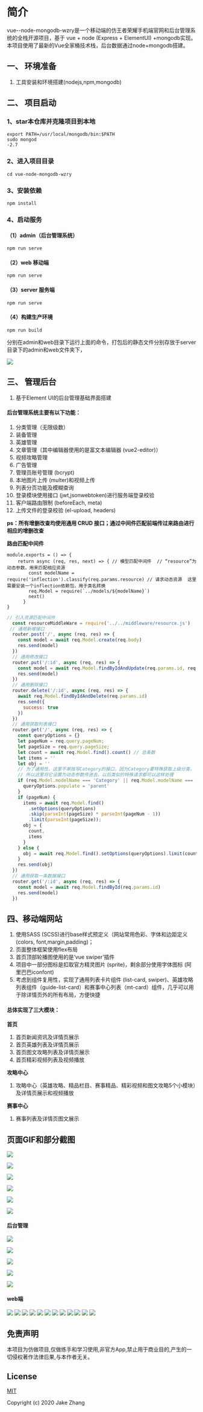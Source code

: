 # 简介
vue--node-mongodb-wzry是一个移动端的仿王者荣耀手机端官网和后台管理系统的全栈开源项目，基于 vue + node (Express + ElementUI) +mongodb实现。本项目使用了最新的Vue全家桶技术栈，后台数据通过node+mongodb搭建。

## 一、 环境准备
1. 工具安装和环境搭建(nodejs,npm,mongodb)

## 二、 项目启动
### 1、star本仓库并克隆项目到本地

```
export PATH=/usr/local/mongodb/bin:$PATH
sudo mongod
-2.7
```

### 2、进入项目目录

```
cd vue-node-mongodb-wzry
```

### 3、安装依赖

```
npm install
```

### 4、启动服务

#### （1）admin（后台管理系统）

```
npm run serve
```
#### （2）web 移动端
```
npm run serve
```
#### （3）server 服务端
```
npm run serve
```
#### （4）构建生产环境
```
npm run build
```
分别在admin和web目录下运行上面的命令，打包后的静态文件分别存放于server目录下的admin和web文件夹下，

![](https://user-gold-cdn.xitu.io/2020/5/28/17259c11896ebea3?w=357&h=609&f=png&s=25836)


## 三、 管理后台
1. 基于Element UI的后台管理基础界面搭建
#### 后台管理系统主要有以下功能：
1. 分类管理（无限级数）
1. 装备管理
1. 英雄管理
1. 文章管理（其中编辑器使用的是富文本编辑器 (vue2-editor)）
1. 视频攻略管理
1. 广告管理
1. 管理员账号管理 (bcrypt)
1. 本地图片上传 (multer)和视频上传
1. 列表分页功能及模糊查询
1. 登录模块使用接口 (jwt,jsonwebtoken)进行服务端登录校验
1. 客户端路由限制 (beforeEach, meta)
1. 上传文件的登录校验 (el-upload, headers)

**ps：所有增删改查均使用通用 CRUD 接口；通过中间件匹配前端传过来路由进行相应的增删改查**


**路由匹配中间件**
```
module.exports = () => { 
    return async (req, res, next) => { // 模型匹配中间件  // “resource”为动态参数，用来匹配相应资源
        const modelName = require('inflection').classify(req.params.resource) // 请求动态资源  这里需要安装一个inflection依赖包，用于类名转换
        req.Model = require(`../models/${modelName}`)
        next()
      }
}
```
```js
// 引入资源匹配中间件
  const resourceMiddleWare = require('../../middleware/resource.js')
 // 通用新增接口
  router.post('/', async (req, res) => {
    const model = await req.Model.create(req.body)
    res.send(model)
  })
  // 通用修改接口
  router.put('/:id', async (req, res) => {
    const model = await req.Model.findByIdAndUpdate(req.params.id, req.body)
    res.send(model)
  })
  // 通用删除接口
  router.delete('/:id', async (req, res) => {
    await req.Model.findByIdAndDelete(req.params.id)
    res.send({
      success: true
    })
  })
  // 通用获取列表接口
  router.get('/', async (req, res) => {
    const queryOptions = {}
    let pageNum = req.query.pageNum;
    let pageSize = req.query.pageSize;
    let count = await req.Model.find().count() // 总条数
    let items = ''
    let obj = ''
    // 为了通用性，这里不单独写Category的接口，因为Category要特殊获取上级分类，
    // 所以这里将它设置为动态参数传进去，以后类似的特殊请求都可以这样处理
    if (req.Model.modelName === 'Category' || req.Model.modelName === 'Model') {
      queryOptions.populate = 'parent'
    }
    if (pageNum) {
      items = await req.Model.find()
        .setOptions(queryOptions)
        .skip(parseInt(pageSize) * parseInt(pageNum - 1))
        .limit(parseInt(pageSize));
      obj = {
        count,
        items
      }
    } else {
      obj = await req.Model.find().setOptions(queryOptions).limit(count)
    }
    res.send(obj)
  })
  // 通用获取一条数据接口
  router.get('/:id', async (req, res) => {
    const model = await req.Model.findById(req.params.id)
    res.send(model)
  })

```



## 四、移动端网站

1. 使用SASS (SCSS)进行base样式预定义（网站常用色彩、字体和边距定义 (colors, font,margin,padding)；
1. 页面整体框架使用flex布局
1. 首页顶部轮播图使用的是‘vue swiper’插件
1. 项目中一部分图标是扣取官方精灵图片 (sprite)，剩余部分使用字体图标 (阿里巴巴iconfont)
1. 考虑到组件复用性，实现了通用列表卡片组件 (list-card, swiper)、英雄攻略列表组件（guide-list-card）和赛事中心列表（mt-card）组件，几乎可以用于除详情页外的所有布局，方便快捷

#### 总体实现了三大模块：
**首页**
1. 首页新闻资讯及详情页展示
1. 首页英雄列表及详情页展示
1. 首页图文攻略列表及详情页展示
1. 首页精彩视频列表及视频播放

**攻略中心**
1. 攻略中心（英雄攻略、精品栏目、赛事精品、精彩视频和图文攻略5个小模块）及详情页展示和视频播放

**赛事中心**
1. 赛事列表及详情页图文展示

## 页面GIF和部分截图
![](https://user-gold-cdn.xitu.io/2020/5/28/17259757827e697d?w=398&h=707&f=gif&s=4134118)



![](https://user-gold-cdn.xitu.io/2020/5/28/1725985c1145159a?w=398&h=707&f=gif&s=4164999)

![](https://user-gold-cdn.xitu.io/2020/5/28/172597ca420d3592?w=398&h=707&f=gif&s=3631507)

![](https://user-gold-cdn.xitu.io/2020/5/28/17259810b481b8d6?w=398&h=707&f=gif&s=3335867)

![](https://user-gold-cdn.xitu.io/2020/5/28/17259aa27b8376c2?w=1893&h=837&f=gif&s=4270188)





![](https://user-gold-cdn.xitu.io/2020/5/28/17259b0ef42fdec0?w=1893&h=879&f=gif&s=2046522)

#### 后台管理
![](https://user-gold-cdn.xitu.io/2020/5/28/1725994d18ac2079?w=1910&h=899&f=png&s=92563)

![](https://user-gold-cdn.xitu.io/2020/5/28/172599cf658718da?w=1920&h=1062&f=png&s=237768)


![](https://user-gold-cdn.xitu.io/2020/5/28/17259b3459677903?w=1896&h=893&f=png&s=91931)


![](https://user-gold-cdn.xitu.io/2020/5/28/17259b560dfa76db?w=1899&h=909&f=png&s=241999)

![](https://user-gold-cdn.xitu.io/2020/5/28/17259b7436a2b11d?w=1902&h=903&f=png&s=387833)

#### web端
![](https://user-gold-cdn.xitu.io/2020/3/3/1709c8e652a2817a?w=429&h=762&f=png&s=253151)
![](https://user-gold-cdn.xitu.io/2020/3/3/1709c8f34ae800f1?w=431&h=761&f=png&s=239362)
![](https://user-gold-cdn.xitu.io/2020/3/4/170a121c536f5006?w=428&h=760&f=png&s=449801)
![](https://user-gold-cdn.xitu.io/2020/3/3/1709c963bf587437?w=428&h=765&f=png&s=393922)
![](https://user-gold-cdn.xitu.io/2020/3/3/1709c902d5e38520?w=426&h=755&f=png&s=313654)
![](https://user-gold-cdn.xitu.io/2020/3/3/1709c91212479b4a?w=426&h=761&f=png&s=640268)
![](https://user-gold-cdn.xitu.io/2020/3/3/1709c944e57597ac?w=430&h=766&f=png&s=270453)
![](https://user-gold-cdn.xitu.io/2020/3/3/1709c93d5365a421?w=434&h=764&f=png&s=170273)
![](https://user-gold-cdn.xitu.io/2020/3/3/1709c91f50055982?w=428&h=757&f=png&s=243510)
![](https://user-gold-cdn.xitu.io/2020/3/3/1709c9291c3a2e81?w=426&h=757&f=png&s=533855)
![](https://user-gold-cdn.xitu.io/2020/3/3/1709c96dfc101ee8?w=430&h=762&f=png&s=198204) 
![](https://user-gold-cdn.xitu.io/2020/3/3/1709c982c58670c2?w=431&h=762&f=png&s=47140)


## 免责声明
本项目为仿做项目,仅做练手和学习使用,非官方App,禁止用于商业目的,产生的一切侵权著作法律后果,与本作者无关。

## License

[MIT](https://github.com/JakeZhangZJK/vue--node-mongodb-wzry/blob/master/LICENSE)

Copyright (c) 2020 Jake Zhang